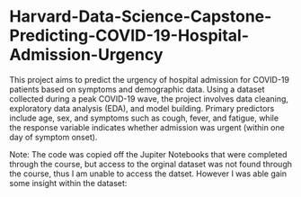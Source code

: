# Harvard-Data-Science-Capstone-Predicting-COVID-19-Hospital-Admission-Urgency

This project aims to predict the urgency of hospital admission for COVID-19 patients based on symptoms and demographic data. Using a dataset collected during a peak COVID-19 wave, the project involves data cleaning, exploratory data analysis (EDA), and model building. Primary predictors include age, sex, and symptoms such as cough, fever, and fatigue, while the response variable indicates whether admission was urgent (within one day of symptom onset).

Note: The code was copied off the Jupiter Notebooks that were completed through the course, but access to the orginal dataset was not found through the course, thus I am unable to access the datset. However I was able gain some insight within the dataset:

